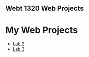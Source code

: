 ## Webt 1320 Web Projects

<h1>My Web Projects</h1>

<ul>
<li><a href="Lab 2/index.html" target="_blank">Lab 2</a></li>
<li><a href="Lab 3/Index.html" target="_blank">Lab 3</a></li>

</ul>